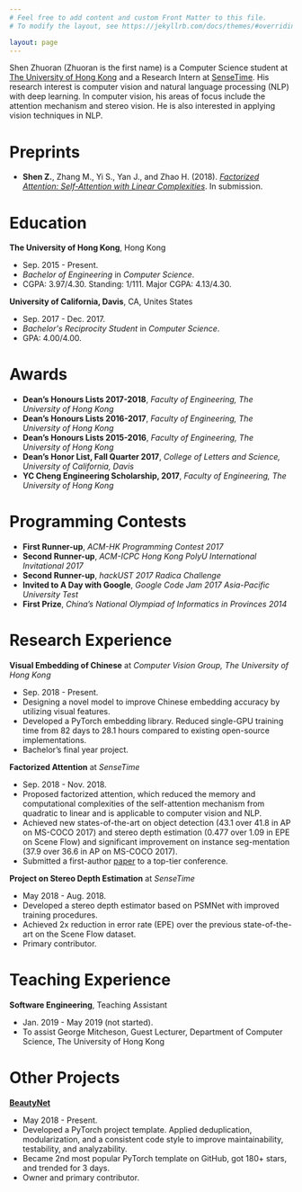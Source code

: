 ```yaml
---
# Feel free to add content and custom Front Matter to this file.
# To modify the layout, see https://jekyllrb.com/docs/themes/#overriding-theme-defaults

layout: page
---
```



Shen Zhuoran \(Zhuoran is the first name) is a Computer Science student at [The University of Hong Kong](https://www.cs.hku.hk/) and a Research Intern at [SenseTime](https://www.sensetime.com/). His research interest is computer vision and natural language processing (NLP) with deep learning. In computer vision, his areas of focus include the attention mechanism and stereo vision. He is also interested in applying vision techniques in NLP.

# Preprints

- **Shen Z.**, Zhang M., Yi S., Yan J., and Zhao H. (2018). [*Factorized Attention: Self-Attention with Linear Complexities*](https://arxiv.org/abs/1812.01243). In submission.

# Education

**The University of Hong Kong**, Hong Kong

- Sep. 2015 - Present.
- *Bachelor of Engineering* in *Computer Science*.
- CGPA: 3.97/4.30. Standing: 1/111. Major CGPA: 4.13/4.30.

**University of California, Davis**, CA, Unites States

- Sep. 2017 - Dec. 2017.
- *Bachelor's Reciprocity Student* in *Computer Science*.
- GPA: 4.00/4.00.

# Awards

- **Dean’s Honours Lists 2017-2018**, *Faculty of Engineering, The University of Hong Kong*
- **Dean’s Honours Lists 2016-2017**, *Faculty of Engineering, The University of Hong Kong*
- **Dean’s Honours Lists 2015-2016**, *Faculty of Engineering, The University of Hong Kong*
- **Dean’s Honor List, Fall Quarter 2017**, *College of Letters and Science, University of California, Davis*
- **YC Cheng Engineering Scholarship, 2017**, *Faculty of Engineering, The University of Hong Kong*

# Programming Contests

- **First Runner-up**, *ACM-HK Programming Contest 2017*
- **Second Runner-up**, *ACM-ICPC Hong Kong PolyU International Invitational 2017*
- **Second Runner-up**, *hackUST 2017 Radica Challenge*
- **Invited to A Day with Google**, *Google Code Jam 2017 Asia-Pacific University Test*
- **First Prize**, *China’s National Olympiad of Informatics in Provinces 2014*

# Research Experience

**Visual Embedding of Chinese** at *Computer Vision Group, The University of Hong Kong*

- Sep. 2018 - Present.
- Designing a novel model to improve Chinese embedding accuracy by utilizing visual features.
- Developed a PyTorch embedding library. Reduced single-GPU training time from 82 days to 28.1 hours compared to existing open-source implementations.
- Bachelor’s final year project.

**Factorized Attention** at *SenseTime*

- Sep. 2018 - Nov. 2018.
- Proposed factorized attention, which reduced the memory and computational complexities of the self-attention mechanism from quadratic to linear and is applicable to computer vision and NLP.
- Achieved new states-of-the-art on object detection (43.1 over 41.8 in AP on MS-COCO 2017) and stereo depth estimation (0.477 over 1.09 in EPE on Scene Flow) and significant improvement on instance seg-mentation (37.9 over 36.6 in AP on MS-COCO 2017).
- Submitted a first-author [paper](#preprint) to a top-tier conference.

**Project on Stereo Depth Estimation** at *SenseTime*

- May 2018 - Aug. 2018.
- Developed a stereo depth estimator based on PSMNet with improved training procedures.
- Achieved 2x reduction in error rate (EPE) over the previous state-of-the-art on the Scene Flow dataset.
- Primary contributor.

# Teaching Experience

**Software Engineering**, Teaching Assistant

- Jan. 2019 - May 2019 \(not started).
- To assist George Mitcheson, Guest Lecturer, Department of Computer Science, The University of Hong Kong

# Other Projects

[**BeautyNet**](https://github.com/cmsflash/beauty-net)

- May 2018 - Present.
- Developed a PyTorch project template. Applied deduplication, modularization, and a consistent code style to improve maintainability, testability, and analyzability.
- Became 2nd most popular PyTorch template on GitHub, got 180+ stars, and trended for 3 days.
- Owner and primary contributor.
